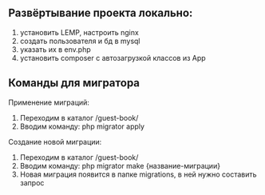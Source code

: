 <h2>Развёртывание проекта локально:</h2>
<ol>
 <li>установить LEMP, настроить nginx</li>
 <li>создать пользователя и бд в mysql</li>
 <li>указать их в env.php</li>
 <li>установить composer с автозагрузкой классов из App</li>
</ol>

<h2>Команды для мигратора</h2>

Применение миграций:
<ol>
 <li>Переходим в каталог /guest-book/</li>
 <li>Вводим команду: php migrator apply</li>
</ol>

Создание новой миграции:
<ol>
 <li>Переходим в каталог /guest-book/</li>
 <li>Вводим команду: php migrator make {название-миграции}</li>
 <li>Новая миграция появится в папке migrations, в ней нужно составить запрос</li>
</ol>